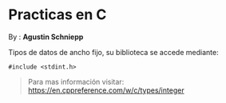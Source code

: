 # Practicas en C

By : **Agustin Schniepp**

Tipos de datos de ancho fijo, su biblioteca se accede mediante:

`#include <stdint.h>`

>Para mas información visitar: https://en.cppreference.com/w/c/types/integer